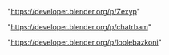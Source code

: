 "https://developer.blender.org/p/Zexyp"

"https://developer.blender.org/p/chatrbam"

"https://developer.blender.org/p/loolebazkoni"

